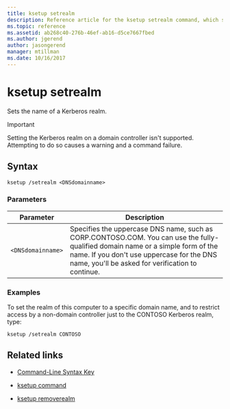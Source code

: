 ```yaml
---
title: ksetup setrealm
description: Reference article for the ksetup setrealm command, which sets the name of a Kerberos realm.
ms.topic: reference
ms.assetid: ab268c40-276b-46ef-ab16-d5ce7667fbed
ms.author: jgerend
author: jasongerend
manager: mtillman
ms.date: 10/16/2017
---
```


# ksetup setrealm

Sets the name of a Kerberos realm.

> [!IMPORTANT]
> Setting the Kerberos realm on a domain controller isn't supported. Attempting to do so causes a warning and a command failure.

## Syntax

```
ksetup /setrealm <DNSdomainname>
```

### Parameters

| Parameter | Description |
| --------- | ----------- |
| `<DNSdomainname>` | Specifies the uppercase DNS name, such as CORP.CONTOSO.COM. You can use the fully-qualified domain name or a simple form of the name. If you don't use uppercase for the DNS name, you'll be asked for verification to continue. |

### Examples

To set the realm of this computer to a specific domain name, and to restrict access by a non-domain controller just to the CONTOSO Kerberos realm, type:

```
ksetup /setrealm CONTOSO
```

## Related links

- [Command-Line Syntax Key](command-line-syntax-key.md)

- [ksetup command](ksetup.md)

- [ksetup removerealm](ksetup-removerealm.md)

